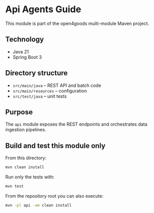 # Api Agents Guide

This module is part of the open4goods multi-module Maven project.

## Technology

- Java 21
- Spring Boot 3

## Directory structure

- `src/main/java` – REST API and batch code
- `src/main/resources` – configuration
- `src/test/java` – unit tests

## Purpose

The `api` module exposes the REST endpoints and orchestrates data ingestion pipelines.

## Build and test this module only

From this directory:

```bash
mvn clean install
```

Run only the tests with:

```bash
mvn test
```

From the repository root you can also execute:

```bash
mvn -pl api -am clean install
```
